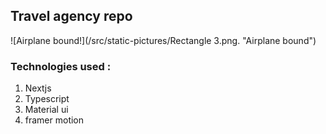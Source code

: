 ## Travel agency repo
![Airplane bound!](/src/static-pictures/Rectangle 3.png. "Airplane bound")

### Technologies used : 
1) Nextjs
2) Typescript
3) Material ui 
4) framer motion
